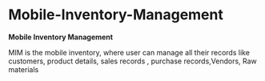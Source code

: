 # Mobile-Inventory-Management
<b>Mobile Inventory Management </b>

MIM is the mobile inventory, where user can manage all their records like customers, product details, sales records , purchase records,Vendors,
Raw materials 




